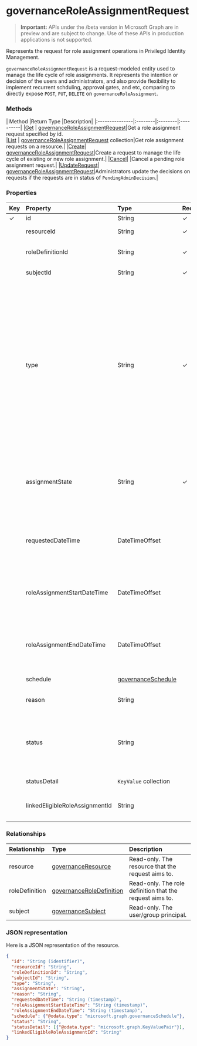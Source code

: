 # governanceRoleAssignmentRequest

> **Important:** APIs under the /beta version in Microsoft Graph are in preview and are subject to change. Use of these APIs in production applications is not supported.

Represents the request for role assignment operations in Privilegd Identity Management.

`governanceRoleAssignmentRequest` is a request-modeled entity used to manage the life cycle of role assignments. It represents the intention or decision of the users and administrators, and also provide flexibility to implement recurrent schduling, approval gates, and etc, comparing to directly expose `POST`, `PUT`, `DELETE` on `governanceRoleAssignment`.

### Methods

| Method		  |Return Type	|Description|
|:---------------|:--------|:--------|:----------|
|[Get](../api/governanceroleassignmentrequest_get.md) | [governanceRoleAssignmentRequest](governanceroleassignmentrequest.md)|Get a role assignment request specified by id.  
|[List](../api/governanceroleassignmentrequest_list.md) | [governanceRoleAssignmentRequest](governanceroleassignmentrequest.md)  collection|Get role assignment requests on a resource.|
|[Create](../api/governanceroleassignmentrequest_post.md)|  [governanceRoleAssignmentRequest](governanceroleassignmentrequest.md)|Create a request to manage the life cycle of existing or new role assignment.|
|[Cancel](../api/governanceroleassignmentrequest_cancel.md)|  |Cancel a pending role assignment request.|
|[UpdateRequest](../api/governanceroleassignmentrequest_updaterequest.md)| [governanceRoleAssignmentRequest](governanceroleassignmentrequest.md)|Administrators update the decisions on requests if the requests are in status of `PendingAdminDecision`.|

### Properties
| Key | Property	                | Type	        |Required|Description|
|:----|:--------------------------|:--------------|:-------|:----------|
|✓    |id                         |String         |✓      |The id of the role assignment request.|
|     |resourceId                 |String         |✓       |The id of the resource which the role assignment request is associated with.|
|     |roleDefinitionId           |String         |✓       |The id of the role definition which the role assignment request is associated with.|
|     |subjectId                  |String         |✓       |The id of the subject which the role assignment request is associated with.|
|     |type                       |String         |✓       |Representing the the type of the operation on the role assignment. The value can be <ul><li>`AdminAdd`: Adminstrators assign users/groups to roles;</li><li>`UserAdd`: Users activate eligible assignments;</li><li> `AdminUpdate`: Adminstrators change existing role assignments</li><li>`AdminRemove`: Adminstrators remove users/groups from roles;<li>`UserRemove`: Users deactivate active assignments;<li>`UserExtend`: Users request to extend their expiring assignments;</li><li>`AdminExtend`: Administrators extend expiring assignments.</li><li>`UserRenew`: Users request to renew their expired assignments;</li><li>`AdminRenew`: Administrators extend expiring assignments.</li></ul>|
|     |assignmentState|String  |✓       |The state of the assignment. The value can be <ul><li> `Eligible` for eligible assignment</li><li> `Active` - if it is directly assigned `Active` by administrators, or activated on an eligible assignment by the users.</li></ul>|
|     |requestedDateTime          |DateTimeOffset |        |Read-only. The request create time. The Timestamp type represents date and time information using ISO 8601 format and is always in UTC time. For example, midnight UTC on Jan 1, 2014 would look like this: `'2014-01-01T00:00:00Z'`|
|     |roleAssignmentStartDateTime|DateTimeOffset |        |The start time for the role assignment. The Timestamp type represents date and time information using ISO 8601 format and is always in UTC time. For example, midnight UTC on Jan 1, 2014 would look like this: `'2014-01-01T00:00:00Z'`|
|     |roleAssignmentEndDateTime|DateTimeOffset   |        |The end time for the role assignment. The Timestamp type represents date and time information using ISO 8601 format and is always in UTC time. For example, midnight UTC on Jan 1, 2014 would look like this: `'2014-01-01T00:00:00Z'`|
|     |schedule                   |[governanceSchedule](governanceschedule.md)||The schedule object of the role assignment request.|
|     |reason                     |String         |        |A message provided by users and administrators when create the request about why it is needed.|
|     |status                     |String         |        |The status of the role assignment request. The value can be ``Accepted``, ``PendingEvaluation``, ``Granted``, ``Denied``, ``PendingProvisioning``, ``Provisioned``, `` PendingRevocation``, ``Revoked``, ``Canceled``, ``Failed``, ``PendingApprovalProvisioning``, ``PendingApproval``,`PendingAdminDecision`, `AdminApproved` and `AdminDenied`.|
|     |statusDetail               |`KeyValue` collection||Read-only. The details of the request status.|
|     |linkedEligibleRoleAssignmentId|String        |        |If this is a request for role activation, it represents the id of the `eligible assignment` being referred; Otherwise, the value is `null`. |



### Relationships
| Relationship | Type	                             |Description|
|:-------------|:----------------------------------|:----------|
|resource      |[governanceResource](governanceresource.md)            |Read-only. The resource that the request aims to. |
|roleDefinition|[governanceRoleDefinition](governanceroledefinition.md)|Read-only. The role definition that the request aims to. |
|subject       |[governanceSubject](governancesubject.md)|Read-only. The user/group principal.|

### JSON representation

Here is a JSON representation of the resource.

```json
{
  "id": "String (identifier)",
  "resourceId": "String",
  "roleDefinitionId": "String",
  "subjectId": "String",
  "type": "String",
  "assignmentState": "String",
  "reason": "String",
  "requestedDateTime": "String (timestamp)",
  "roleAssignmentStartDateTime": "String (timestamp)",
  "roleAssignmentEndDateTime": "String (timestamp)",
  "schedule": {"@odata.type": "microsoft.graph.governanceSchedule"},
  "status": "String",
  "statusDetail": [{"@odata.type": "microsoft.graph.KeyValuePair"}],
  "linkedEligibleRoleAssignmentId": "String"
}

```